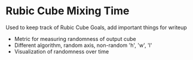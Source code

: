 # Rubic Cube Mixing Time

Used to keep track of Rubic Cube Goals, add important things for writeup

* Metric for measuring randomness of output cube
* Different algorithm, random axis, non-random 'h', 'w', 'l'
* Visualization of randomness over time
